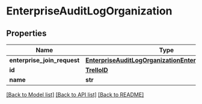 # EnterpriseAuditLogOrganization

## Properties
Name | Type | Description | Notes
------------ | ------------- | ------------- | -------------
**enterprise_join_request** | [**EnterpriseAuditLogOrganizationEnterpriseJoinRequest**](EnterpriseAuditLogOrganizationEnterpriseJoinRequest.md) |  | [optional] 
**id** | [**TrelloID**](TrelloID.md) |  | [optional] 
**name** | **str** |  | [optional] 

[[Back to Model list]](../README.md#documentation-for-models) [[Back to API list]](../README.md#documentation-for-api-endpoints) [[Back to README]](../README.md)

